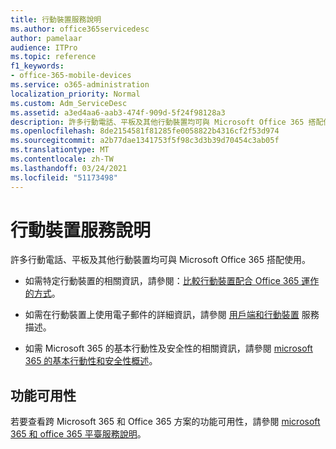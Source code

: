 ```yaml
---
title: 行動裝置服務說明
ms.author: office365servicedesc
author: pamelaar
audience: ITPro
ms.topic: reference
f1_keywords:
- office-365-mobile-devices
ms.service: o365-administration
localization_priority: Normal
ms.custom: Adm_ServiceDesc
ms.assetid: a3ed4aa6-aab3-474f-909d-5f24f98128a3
description: 許多行動電話、平板及其他行動裝置均可與 Microsoft Office 365 搭配使用。
ms.openlocfilehash: 8de2154581f81285fe0058822b4316cf2f53d974
ms.sourcegitcommit: a2b77dae1341753f5f98c3d3b39d70454c3ab05f
ms.translationtype: MT
ms.contentlocale: zh-TW
ms.lasthandoff: 03/24/2021
ms.locfileid: "51173498"
---
```

# <a name="mobile-devices-service-description"></a>行動裝置服務說明

許多行動電話、平板及其他行動裝置均可與 Microsoft Office 365 搭配使用。 
  
- 如需特定行動裝置的相關資訊，請參閱：[比較行動裝置配合 Office 365 運作的方式](https://go.microsoft.com/fwlink/p/?LinkId=282337)。
    
- 如需在行動裝置上使用電子郵件的詳細資訊，請參閱 [用戶端和行動裝置](../exchange-online-service-description/clients-and-mobile-devices.md) 服務描述。 
    
- 如需 Microsoft 365 的基本行動性及安全性的相關資訊，請參閱 [microsoft 365 的基本行動性和安全性概述](/microsoft-365/admin/basic-mobility-security/overview)。
    
## <a name="feature-availability"></a>功能可用性

若要查看跨 Microsoft 365 和 Office 365 方案的功能可用性，請參閱 [microsoft 365 和 office 365 平臺服務說明](office-365-platform-service-description.md)。
